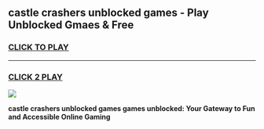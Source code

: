 
## castle crashers unblocked games - Play Unblocked Gmaes & Free
<h3>
<a href="https://news.freeplayer.one?title=castle_crashers_unblocked_games&ref=23F">CLICK TO PLAY</a></h3>
<hr>

<h3>
<a href="https://news.freeplayer.one?title=castle_crashers_unblocked_games&ref=23F">CLICK 2 PLAY</a>
  
</h3>

<a href="https://news.freeplayer.one?title=castle_crashers_unblocked_games&ref=23F/"><img src="https://clearcache.store/games.png"></a>


**castle crashers unblocked games games unblocked: Your Gateway to Fun and Accessible Online Gaming**

